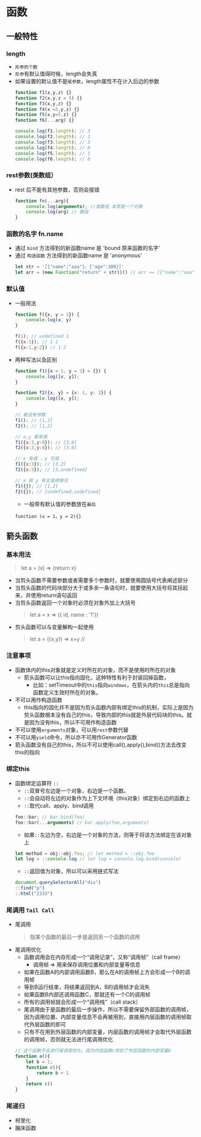 # 函数
## 一般特性
### length
* `形参的个数`
* `形参`有默认值得时候，length会失真
* 如果设置的默认值不是`尾参数`，length属性不在计入后边的参数
  ```javascript
  function f1(x,y,z) {}
  function f2(x,y,z = 5) {}
  function f3(x,y,z) {}
  function f4(x =5,y,z) {}
  function f5(x,y=5,z) {}
  function f6(...arg) {}

  console.log(f1.length); // 3
  console.log(f2.length); // 2
  console.log(f3.length); // 3
  console.log(f4.length); // 0
  console.log(f5.length); // 1
  console.log(f6.length); // 0
  ```

### rest参数(类数组）
* rest 后不能有其他参数，否则会报错
  ```javascript
  function fn(...arg){
      console.log(arguments); //类数组 本质是一个对象
      console.log(arg) // 数组
  }
  ```

### 函数的名字 fn.name
* 通过 `bind` 方法得到的新函数name 是 'bound 原来函数的名字'
* 通过 `构造函数` 方法得到的新函数name 是 'anonymous'
  ```javascript
  let str = '[{"name":"aaa"}，{"age":100}]'
  let arr = (new Function("return" + str))() // arr == [{"name":"aaa"}，{"age":100}]
  ```

### 默认值
* 一般用法
  ```javascript
  function f({x, y = 1}) {
      console.log(x, y)
  }

  f(1); // undefined 1
  f({x:1}); // 1 1
  f({x:1,y:2}) // 1 2
  ```
* 两种写法以及区别
  ```javascript
  function f1({x = 1, y = 2} = {}) {
      console.log([x, y]);
  }

  function f2({x, y} = {x: 1, y: 2}) {
      console.log([x, y]);
  }

  // 都没有参数
  f1(); // [1,2]
  f2(); // [1,2]

  // x,y 都有值
  f1({x:3,y:8}); // [3,8]
  f2({x:3,y:8}); // [3,8]

  // x 有值 ，y 无值
  f1({x:3}); // [3,2]
  f2({x:3}); // [3,undefined]

  // x 和 y 有无值得情况
  f1({}); // [1,2]
  f2({}); // [undefined,undefined]
  ```

  * 一般带有默认值的参数放在`最后`
  ```
  function (x = 1，y = 2){}
  ```
## 箭头函数
### 基本用法
  > let a = (x) => {return x}
* 当剪头函数不需要参数或者需要多个参数时，就要使用圆括号代表阐述部分
* 当剪头函数的代码块部分大于或多余一条语句时，就要使用大括号将其括起来，并使用return语句返回
* 当剪头函数返回一个对象时必须在对象外加上大括号
  >  let a = x => ({ id, name : '1'})
* 剪头函数可以与变量解构一起使用
  > let a = ({x,y}) => x+y //
  
### 注意事项
* 函数体内的this对象就是定义时所在的对象，而不是使用时所在的对象
  - 箭头函数可以让this指向固化，这种特性有利于封装回掉函数，
    - 比如：setTimeout中的`this`指向`windows`，在箭头内的`this`总是指向函数定义生效时所在的对象。
* 不可以用作构造函数
  - this指向的固化并不是因为剪头函数内部有绑定this的机制，实际上是因为剪头函数根本没有自己的this，导致内部的this就是外层代码块的this。就是因为没有this，所以不可用作构造函数
* 不可以使用`arguments`对象，可以用`rest`参数代替
* 不可以用`yield`命令，所以亦不可用作Generator函数
* 箭头函数没有自己的this，所以不可以使用call(),apply(),bind()方法去改变this的指向

### 绑定this
* 函数绑定运算符 `::`
  - `::`双冒号左边是一个对象，右边是一个函数。
  - `::`会自动将左边的对象作为上下文环境（this对象）绑定到右边的函数上
  - `::`取代call、apply、bind调用
  ```javascript
  foo::bar; // bar.bind(foo)
  foo::bar(...arguments) // bar.apply(foo,arguments)
  ```
  - 如果`::`左边为空，右边是一个对象的方法，则等于将该方法绑定在该对象上
  ```javascript
  let method = obj::obj.foo; // let method = ::obj.foo
  let log = ::console.log // let log = console.log.bind(console)
  ```
  - `::`返回值为对象，所以可以采用链式写法
  ```javascript
  document.querySelectorAll("div")
  ::find("p")
  ::html("2333")
  ```
### 尾调用 `Tail Call`
* 尾调用
  > 指某个函数的最后一步是返回另一个函数的调用
* 尾调用优化
  * 函数调用会在内存形成一个“调用记录”，又称“调用帧”（call frame）
      - 调用帧 => 用来保存调用位置和内部变量等信息
  * 如果在函数A的内部调用函数B，那么在A的调用帧上方会形成一个B的调用帧
  * 等到B运行结束，将结果返回到A，B的调用帧才会消失
  * 如果函数B内部还调用函数C，那就还有一个C的调用帧
  * 所有的调用帧就会形成一个“调用栈”（call stack）
  * 尾调用由于是函数的最后一步操作，所以不需要保留外部函数的调用帧，因为调用位置、内部变量信息不会再被用到，直接用内层函数的调用帧取代外层函数的即可
  * 只有不在用到外层函数的内部变量，内层函数的调用帧才会取代外层函数的调用帧，否则就无法进行尾调用优化
  ```javascript
  // 这个函数不会进行尾调用优化，因为内层函数c用到了外层函数的内部变量b
  function a(){
      let b = 1;
      function c(){
          return b + 1
      }
      return c()
  }
  ```
### 尾递归
* 柯里化
* 蹦床函数
